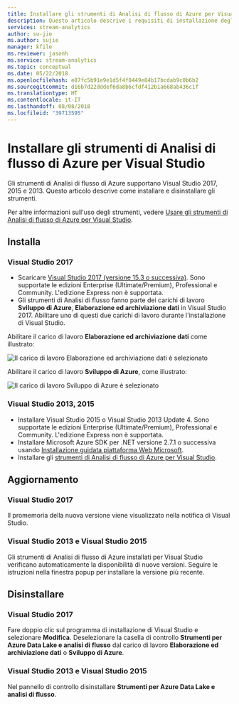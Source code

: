 ```yaml
---
title: Installare gli strumenti di Analisi di flusso di Azure per Visual Studio
description: Questo articolo descrive i requisiti di installazione degli strumenti di Analisi di flusso di Azure per Visual Studio e illustra come installare questi ultimi.
services: stream-analytics
author: su-jie
ms.author: sujie
manager: kfile
ms.reviewer: jasonh
ms.service: stream-analytics
ms.topic: conceptual
ms.date: 05/22/2018
ms.openlocfilehash: e87fc5b91e9e1d5f4f8449e84b17bcdab9c0b6b2
ms.sourcegitcommit: d16b7d22dddef6da8b6cfdf412b1a668ab436c1f
ms.translationtype: HT
ms.contentlocale: it-IT
ms.lasthandoff: 08/08/2018
ms.locfileid: "39713595"
---
```

# <a name="install-azure-stream-analytics-tools-for-visual-studio"></a>Installare gli strumenti di Analisi di flusso di Azure per Visual Studio
Gli strumenti di Analisi di flusso di Azure supportano Visual Studio 2017, 2015 e 2013. Questo articolo descrive come installare e disinstallare gli strumenti.

Per altre informazioni sull'uso degli strumenti, vedere [Usare gli strumenti di Analisi di flusso di Azure per Visual Studio](stream-analytics-quick-create-vs.md).

## <a name="install"></a>Installa
### <a name="visual-studio-2017"></a>Visual Studio 2017
* Scaricare [Visual Studio 2017 (versione 15.3 o successiva)](https://www.visualstudio.com/). Sono supportate le edizioni Enterprise (Ultimate/Premium), Professional e Community. L'edizione Express non è supportata. 
* Gli strumenti di Analisi di flusso fanno parte dei carichi di lavoro **Sviluppo di Azure**, **Elaborazione ed archiviazione dati** in Visual Studio 2017. Abilitare uno di questi due carichi di lavoro durante l'installazione di Visual Studio.

Abilitare il carico di lavoro **Elaborazione ed archiviazione dati** come illustrato:

![Il carico di lavoro Elaborazione ed archiviazione dati è selezionato](./media/stream-analytics-tools-for-visual-studio-install/stream-analytics-tools-for-vs-2017-install-01.png)

Abilitare il carico di lavoro **Sviluppo di Azure**, come illustrato:

![Il carico di lavoro Sviluppo di Azure è selezionato](./media/stream-analytics-tools-for-visual-studio-install/stream-analytics-tools-for-vs-2017-install-02.png)


### <a name="visual-studio-2013-2015"></a>Visual Studio 2013, 2015
* Installare Visual Studio 2015 o Visual Studio 2013 Update 4. Sono supportate le edizioni Enterprise (Ultimate/Premium), Professional e Community. L'edizione Express non è supportata. 
* Installare Microsoft Azure SDK per .NET versione 2.7.1 o successiva usando [Installazione guidata piattaforma Web Microsoft](http://www.microsoft.com/web/downloads/platform.aspx).
* Installare gli [strumenti di Analisi di flusso di Azure per Visual Studio](http://aka.ms/asatoolsvs).

## <a name="update"></a>Aggiornamento

### <a name="visual-studio-2017"></a>Visual Studio 2017
Il promemoria della nuova versione viene visualizzato nella notifica di Visual Studio. 

### <a name="visual-studio-2013-and-visual-studio-2015"></a>Visual Studio 2013 e Visual Studio 2015
Gli strumenti di Analisi di flusso di Azure installati per Visual Studio verificano automaticamente la disponibilità di nuove versioni. Seguire le istruzioni nella finestra popup per installare la versione più recente. 


## <a name="uninstall"></a>Disinstallare

### <a name="visual-studio-2017"></a>Visual Studio 2017
Fare doppio clic sul programma di installazione di Visual Studio e selezionare **Modifica**. Deselezionare la casella di controllo **Strumenti per Azure Data Lake e analisi di flusso** dal carico di lavoro **Elaborazione ed archiviazione dati** o **Sviluppo di Azure**.

### <a name="visual-studio-2013-and-visual-studio-2015"></a>Visual Studio 2013 e Visual Studio 2015
Nel pannello di controllo disinstallare **Strumenti per Azure Data Lake e analisi di flusso**.





